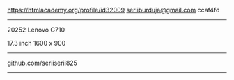 
https://htmlacademy.org/profile/id32009
seriiburduja@gmail.com 
ccaf4fd

----------------------------------------

20252 Lenovo G710

17.3 inch 
1600 x 900

-------------------------------------------

github.com/seriiserii825

-------------------------------------------
